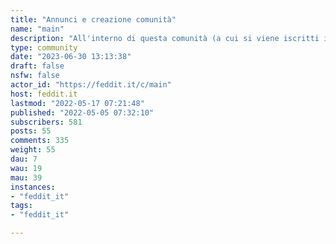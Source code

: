 ```yaml
---
title: "Annunci e creazione comunità" 
name: "main"
description: "All'interno di questa comunità (a cui si viene iscritti in automatico quando vi iscrivete su Feddit) **troverete gli annunci di Feddit**.Inoltre **se volete creare una vostra comunità potete aprire un post qui** chiedendolo: vi basterà dirci il nome della comunità, di cosa parlerà e come pensavate di moderarla.Vi contatteremo privatamente per poterla aprire!"
type: community
date: "2023-06-30 13:13:38"
draft: false
nsfw: false
actor_id: "https://feddit.it/c/main"
host: feddit.it
lastmod: "2022-05-17 07:21:48"
published: "2022-05-05 07:32:10"
subscribers: 581
posts: 55
comments: 335
weight: 55
dau: 7
wau: 19
mau: 39
instances:
- "feddit_it"
tags: 
- "feddit_it"

---
```

